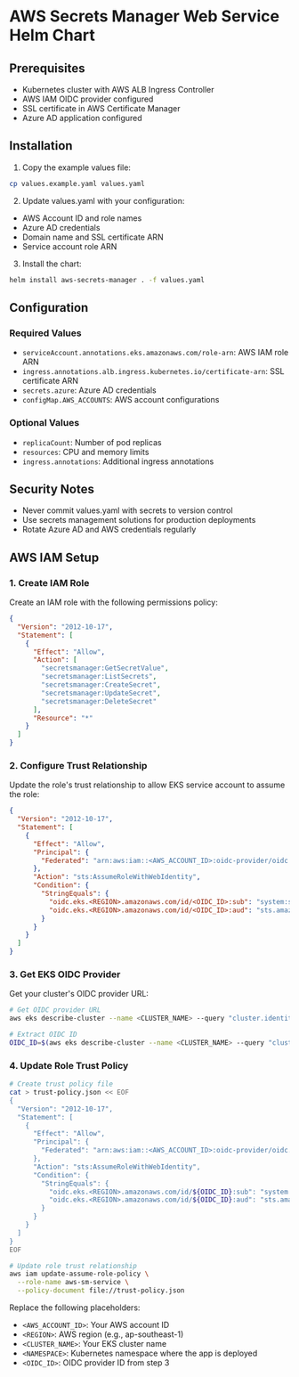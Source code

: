 # AWS Secrets Manager Web Service Helm Chart

## Prerequisites

- Kubernetes cluster with AWS ALB Ingress Controller
- AWS IAM OIDC provider configured
- SSL certificate in AWS Certificate Manager
- Azure AD application configured

## Installation

1. Copy the example values file:

```bash
cp values.example.yaml values.yaml
```

2. Update values.yaml with your configuration:

- AWS Account ID and role names
- Azure AD credentials
- Domain name and SSL certificate ARN
- Service account role ARN

3. Install the chart:

```bash
helm install aws-secrets-manager . -f values.yaml
```

## Configuration

### Required Values

- `serviceAccount.annotations.eks.amazonaws.com/role-arn`: AWS IAM role ARN
- `ingress.annotations.alb.ingress.kubernetes.io/certificate-arn`: SSL certificate ARN
- `secrets.azure`: Azure AD credentials
- `configMap.AWS_ACCOUNTS`: AWS account configurations

### Optional Values

- `replicaCount`: Number of pod replicas
- `resources`: CPU and memory limits
- `ingress.annotations`: Additional ingress annotations

## Security Notes

- Never commit values.yaml with secrets to version control
- Use secrets management solutions for production deployments
- Rotate Azure AD and AWS credentials regularly

## AWS IAM Setup

### 1. Create IAM Role

Create an IAM role with the following permissions policy:

```json
{
  "Version": "2012-10-17",
  "Statement": [
    {
      "Effect": "Allow",
      "Action": [
        "secretsmanager:GetSecretValue",
        "secretsmanager:ListSecrets",
        "secretsmanager:CreateSecret",
        "secretsmanager:UpdateSecret",
        "secretsmanager:DeleteSecret"
      ],
      "Resource": "*"
    }
  ]
}
```

### 2. Configure Trust Relationship

Update the role's trust relationship to allow EKS service account to assume the role:

```json
{
  "Version": "2012-10-17",
  "Statement": [
    {
      "Effect": "Allow",
      "Principal": {
        "Federated": "arn:aws:iam::<AWS_ACCOUNT_ID>:oidc-provider/oidc.eks.<REGION>.amazonaws.com/id/<OIDC_ID>"
      },
      "Action": "sts:AssumeRoleWithWebIdentity",
      "Condition": {
        "StringEquals": {
          "oidc.eks.<REGION>.amazonaws.com/id/<OIDC_ID>:sub": "system:serviceaccount:<NAMESPACE>:aws-sm-service",
          "oidc.eks.<REGION>.amazonaws.com/id/<OIDC_ID>:aud": "sts.amazonaws.com"
        }
      }
    }
  ]
}
```

### 3. Get EKS OIDC Provider

Get your cluster's OIDC provider URL:

```bash
# Get OIDC provider URL
aws eks describe-cluster --name <CLUSTER_NAME> --query "cluster.identity.oidc.issuer" --output text

# Extract OIDC ID
OIDC_ID=$(aws eks describe-cluster --name <CLUSTER_NAME> --query "cluster.identity.oidc.issuer" --output text | cut -d'/' -f5)
```

### 4. Update Role Trust Policy

```bash
# Create trust policy file
cat > trust-policy.json << EOF
{
  "Version": "2012-10-17",
  "Statement": [
    {
      "Effect": "Allow",
      "Principal": {
        "Federated": "arn:aws:iam::<AWS_ACCOUNT_ID>:oidc-provider/oidc.eks.<REGION>.amazonaws.com/id/${OIDC_ID}"
      },
      "Action": "sts:AssumeRoleWithWebIdentity",
      "Condition": {
        "StringEquals": {
          "oidc.eks.<REGION>.amazonaws.com/id/${OIDC_ID}:sub": "system:serviceaccount:<NAMESPACE>:aws-sm-service",
          "oidc.eks.<REGION>.amazonaws.com/id/${OIDC_ID}:aud": "sts.amazonaws.com"
        }
      }
    }
  ]
}
EOF

# Update role trust relationship
aws iam update-assume-role-policy \
  --role-name aws-sm-service \
  --policy-document file://trust-policy.json
```

Replace the following placeholders:

- `<AWS_ACCOUNT_ID>`: Your AWS account ID
- `<REGION>`: AWS region (e.g., ap-southeast-1)
- `<CLUSTER_NAME>`: Your EKS cluster name
- `<NAMESPACE>`: Kubernetes namespace where the app is deployed
- `<OIDC_ID>`: OIDC provider ID from step 3
